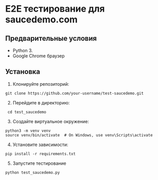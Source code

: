 # E2E тестирование для saucedemo.com

## Предварительные условия
- Python 3.
- Google Chrome браузер

## Установка
1. Клонируйте репозиторий:
```
git clone https://github.com/your-username/test-saucedemo.git

```
2. Перейдите в директорию:
```
 cd test_saucedemo
```
3. Создайте виртуальное окружение:

```
python3 -m venv venv
source venv/bin/activate  # On Windows, use venv\Scripts\activate

```
 
4. Установите зависимости:
 
```
pip install -r requirements.txt
```

5. Запустите тестирование
```
python test_saucedemo.py

```